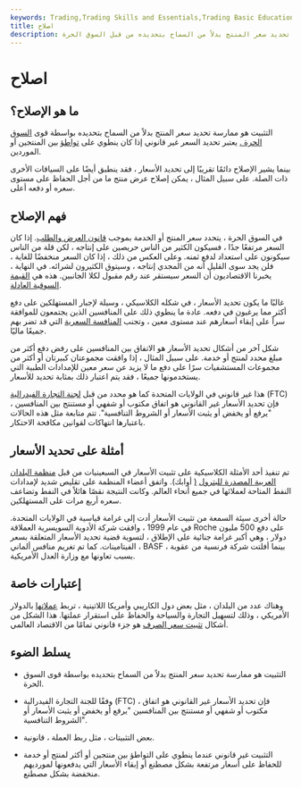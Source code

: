 ```yaml
---
keywords: Trading,Trading Skills and Essentials,Trading Basic Education,Trading Skills
title: اصلاح
description: التثبيت هو ممارسة تحديد سعر المنتج بدلاً من السماح بتحديده من قبل السوق الحرة.
---
```


# اصلاح
## ما هو الإصلاح؟

التثبيت هو ممارسة تحديد سعر المنتج بدلاً من السماح بتحديده بواسطة قوى [السوق الحرة .](/freemarket) يعتبر تحديد السعر غير قانوني إذا كان ينطوي على [تواطؤ](/collusion) بين المنتجين أو الموردين.

بينما يشير الإصلاح دائمًا تقريبًا إلى تحديد الأسعار ، فقد ينطبق أيضًا على السياقات الأخرى ذات الصلة. على سبيل المثال ، يمكن إصلاح عرض منتج ما من أجل الحفاظ على مستوى سعره أو دفعه أعلى.

## فهم الإصلاح

في السوق الحرة ، يتحدد سعر المنتج أو الخدمة بموجب [قانون العرض والطلب](/law-of-supply-demand). إذا كان السعر مرتفعًا جدًا ، فسيكون الكثير من الناس حريصين على إنتاجه ، لكن قلة من الناس سيكونون على استعداد لدفع ثمنه. وعلى العكس من ذلك ، إذا كان السعر منخفضًا للغاية ، فلن يجد سوى القليل أنه من المجدي إنتاجه ، وسيتوق الكثيرون لشرائه. في النهاية ، يخبرنا الاقتصاديون أن السعر سيستقر عند رقم مقبول لكلا الجانبين. هذه هي [القيمة السوقية العادلة](/fairmarketvalue).

غالبًا ما يكون تحديد الأسعار ، في شكله الكلاسيكي ، وسيلة لإجبار المستهلكين على دفع أكثر مما يرغبون في دفعه. عادة ما ينطوي ذلك على المنافسين الذين يجتمعون للموافقة سراً على إبقاء أسعارهم عند مستوى معين ، وتجنب [المنافسة السعرية](/competitive-pricing) التي قد تضر بهم جميعًا ماليًا.

شكل آخر من أشكال تحديد الأسعار هو الاتفاق بين المنافسين على رفض دفع أكثر من مبلغ محدد لمنتج أو خدمة. على سبيل المثال ، إذا وافقت مجموعتان كبيرتان أو أكثر من مجموعات المستشفيات سرًا على دفع ما لا يزيد عن سعر معين للإمدادات الطبية التي يستخدمونها جميعًا ، فقد يتم اعتبار ذلك بمثابة تحديد للأسعار.

هذا غير قانوني في الولايات المتحدة كما هو محدد من قبل [لجنة التجارة الفيدرالية](/ftc) (FTC) ، فإن تحديد الأسعار غير القانوني هو اتفاق مكتوب أو شفهي أو مستنتج بين المنافسين "يرفع أو يخفض أو يثبت الأسعار أو الشروط التنافسية". تتم متابعة مثل هذه الحالات باعتبارها انتهاكات لقوانين مكافحة الاحتكار.

## أمثلة على تحديد الأسعار

تم تنفيذ أحد الأمثلة الكلاسيكية على تثبيت الأسعار في السبعينيات من قبل [منظمة البلدان العربية المصدرة للبترول](/oapec) [(](/oapec) أوابك). واتفق أعضاء المنظمة على تقليص شديد لإمدادات النفط المتاحة لعملائها في جميع أنحاء العالم. وكانت النتيجة نقصًا هائلاً في النفط وتضاعف سعره أربع مرات على المستهلكين.

حالة أخرى سيئة السمعة من تثبيت الأسعار أدت إلى غرامة قياسية في الولايات المتحدة. في عام 1999 ، وافقت شركة الأدوية السويسرية العملاقة Roche على دفع 500 مليون دولار ، وهي أكبر غرامة جنائية على الإطلاق ، لتسوية قضية تحديد الأسعار المتعلقة بسعر الفيتامينات. كما تم تغريم منافس ألماني ، BASF ، بينما أفلتت شركة فرنسية من عقوبة بسبب تعاونها مع وزارة العدل الأمريكية.

## إعتبارات خاصة

وهناك عدد من البلدان ، مثل بعض دول الكاريبي وأمريكا اللاتينية ، تربط [عملاتها](/currency) بالدولار الأمريكي ، وذلك لتسهيل التجارة والسياحة والحفاظ على استقرار عملتها. هذا الشكل من أشكال [تثبيت سعر الصرف](/fixedexchangerate) هو جزء قانوني تمامًا من الاقتصاد العالمي.

## يسلط الضوء

- التثبيت هو ممارسة تحديد سعر المنتج بدلاً من السماح بتحديده بواسطة قوى السوق الحرة.

- وفقًا للجنة التجارة الفيدرالية (FTC) ، فإن تحديد الأسعار غير القانوني هو اتفاق مكتوب أو شفهي أو مستنتج بين المنافسين "يرفع أو يخفض أو يثبت الأسعار أو الشروط التنافسية".

- بعض التثبيتات ، مثل ربط العملة ، قانونية.

- التثبيت غير قانوني عندما ينطوي على التواطؤ بين منتجين أو أكثر لمنتج أو خدمة للحفاظ على أسعار مرتفعة بشكل مصطنع أو إبقاء الأسعار التي يدفعونها لمورديهم منخفضة بشكل مصطنع.

